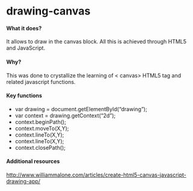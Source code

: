 # drawing-canvas
#### What it does?
It allows to draw in the canvas block. All this is achieved through HTML5 and JavaScript.

#### Why?
This was done to crystallize the learning of < canvas> HTML5 tag and related javascript functions.

#### Key functions
- var drawing = document.getElementById(“drawing”);
- var context = drawing.getContext(“2d”);
- context.beginPath();
- context.moveTo(X,Y);
- context.lineTo(X,Y);
- context.lineTo(X,Y);
- context.closePath();

#### Additional resources
http://www.williammalone.com/articles/create-html5-canvas-javascript-drawing-app/
